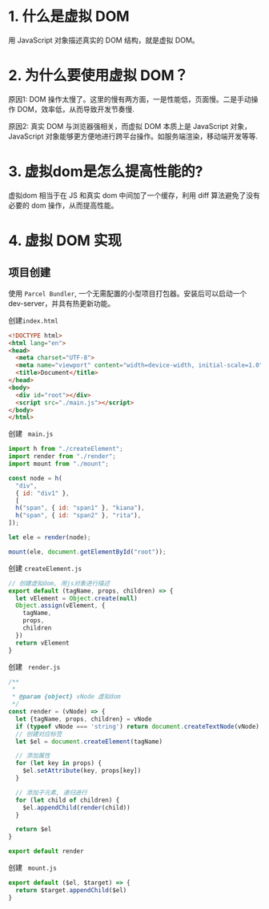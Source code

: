 # 1. 什么是虚拟 DOM
用 JavaScript 对象描述真实的 DOM 结构，就是虚拟 DOM。

# 2. 为什么要使用虚拟 DOM？
原因1: DOM 操作太慢了。这里的慢有两方面，一是性能低，页面慢。二是手动操作 DOM，效率低，从而导致开发节奏慢.

原因2: 真实 DOM 与浏览器强相关，而虚拟 DOM 本质上是 JavaScript 对象，JavaScript 对象能够更方便地进行跨平台操作。如服务端渲染，移动端开发等等.

# 3. 虚拟dom是怎么提高性能的?
虚拟dom 相当于在 JS 和真实 dom 中间加了一个缓存，利用 diff 算法避免了没有必要的 dom 操作，从而提高性能。

# 4. 虚拟 DOM 实现

## 项目创建
使用 ``` Parcel Bundler ```, 一个无需配置的小型项目打包器。安装后可以启动一个 dev-server，并具有热更新功能。

创建```index.html```

```html
<!DOCTYPE html>
<html lang="en">
<head>
  <meta charset="UTF-8">
  <meta name="viewport" content="width=device-width, initial-scale=1.0">
  <title>Document</title>
</head>
<body>
  <div id="root"></div>
  <script src="./main.js"></script>
</body>
</html>
```

创建 ``` main.js```

```js
import h from "./createElement";
import render from "./render";
import mount from "./mount";

const node = h(
  "div", 
  { id: "div1" }, 
  [
  h("span", { id: "span1" }, "kiana"),
  h("span", { id: "span2" }, "rita"),
]);

let ele = render(node);

mount(ele, document.getElementById("root"));
```

创建 ```createElement.js ```
```js
// 创建虚拟dom, 用js对象进行描述
export default (tagName, props, children) => {
  let vElement = Object.create(null)
  Object.assign(vElement, {
    tagName,
    props,
    children
  })
  return vElement
}
```


创建 ``` render.js```
```js
/**
 * 
 * @param {object} vNode 虚拟dom 
 */
const render = (vNode) => {
  let {tagName, props, children} = vNode
  if (typeof vNode === 'string') return document.createTextNode(vNode)
  // 创建对应标签
  let $el = document.createElement(tagName)

  // 添加属性
  for (let key in props) {
    $el.setAttribute(key, props[key])
  }

  // 添加子元素, 递归进行
  for (let child of children) {
    $el.appendChild(render(child))
  }

  return $el
}

export default render
```


创建 ``` mount.js```
```js
export default ($el, $target) => {
  return $target.appendChild($el)
}
```
